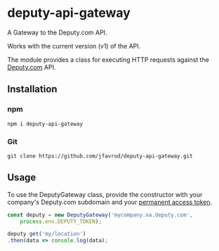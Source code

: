 deputy-api-gateway
==================
A Gateway to the Deputy.com API.

Works with the current version (v1) of the API.

The module provides a class for executing HTTP requests against the
[Deputy.com](https://www.deputy.com/api-doc/API) API.

Installation
------------
### npm
```
npm i deputy-api-gateway
```

### Git
```
git clone https://github.com/jfavrod/deputy-api-gateway.git
```

Usage
-----
To use the DeputyGateway class, provide the constructor with your
company's Deputy.com subdomain and your
[permanent access token](https://www.deputy.com/api-doc/API/Authentication).

```javascript
const deputy = new DeputyGateway('mycompany.na.deputy.com',
    process.env.DEPUTY_TOKEN);

deputy.get('my/location')
.then(data => console.log(data);
```
